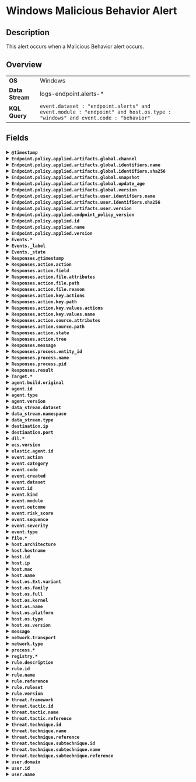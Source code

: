 # Windows Malicious Behavior Alert

## Description

This alert occurs when a Malicious Behavior alert occurs.


## Overview

<table>
<tr>
<td><strong>OS</strong></td>
<td>Windows</td>
</tr>
<tr>
<td><strong>Data Stream</strong></td>
<td>logs-endpoint.alerts-*</td>
</tr>
<tr>
<td><strong>KQL Query</strong></td>
<td><code>event.dataset : "endpoint.alerts" and event.module : "endpoint" and host.os.type : "windows" and event.code : "behavior"</code></td>
</tr>
</table>

## Fields

<details>
<summary><strong><code>@timestamp</code></strong></summary>

<ul>

### ECS Description

Date/time when the event originated.  This is the date/time extracted from the event, typically representing when the event was generated by the source.  If the event source has no original timestamp, this value is typically populated by the first time the event was received by the pipeline.  Required field for all events.

### ECS Example

<code>2016-05-23T08:05:34.853Z</code>

</ul>
</details>

<details>
<summary><strong><code>Endpoint.policy.applied.artifacts.global.channel</code></strong></summary>

<ul>

### ECS Description

global artifacts rollout channel

### Endpoint Description

The channel of the windows artifact.

</ul>
</details>

<details>
<summary><strong><code>Endpoint.policy.applied.artifacts.global.identifiers.name</code></strong></summary>

<ul>

### ECS Description

the name of global artifact applied.

</ul>
</details>

<details>
<summary><strong><code>Endpoint.policy.applied.artifacts.global.identifiers.sha256</code></strong></summary>

<ul>

### ECS Description

the sha256 of global artifacts applied.

</ul>
</details>

<details>
<summary><strong><code>Endpoint.policy.applied.artifacts.global.snapshot</code></strong></summary>

<ul>

### ECS Description

the snapshot date of applied global artifacts or 'latest'

</ul>
</details>

<details>
<summary><strong><code>Endpoint.policy.applied.artifacts.global.update_age</code></strong></summary>

<ul>

### ECS Description

number of days since global artifacts were made up-to-date

</ul>
</details>

<details>
<summary><strong><code>Endpoint.policy.applied.artifacts.global.version</code></strong></summary>

<ul>

### ECS Description

the version of global artifacts applied.

</ul>
</details>

<details>
<summary><strong><code>Endpoint.policy.applied.artifacts.user.identifiers.name</code></strong></summary>

<ul>

### ECS Description

the name of user artifact applied.

</ul>
</details>

<details>
<summary><strong><code>Endpoint.policy.applied.artifacts.user.identifiers.sha256</code></strong></summary>

<ul>

### ECS Description

the sha256 of user artifacts applied.

</ul>
</details>

<details>
<summary><strong><code>Endpoint.policy.applied.artifacts.user.version</code></strong></summary>

<ul>

### ECS Description

the version of user artifacts applied.

</ul>
</details>

<details>
<summary><strong><code>Endpoint.policy.applied.endpoint_policy_version</code></strong></summary>

<ul>

### ECS Description

the version of this applied policy

</ul>
</details>

<details>
<summary><strong><code>Endpoint.policy.applied.id</code></strong></summary>

<ul>

### ECS Description

the id of the applied policy

</ul>
</details>

<details>
<summary><strong><code>Endpoint.policy.applied.name</code></strong></summary>

<ul>

### ECS Description

the name of this applied policy

</ul>
</details>

<details>
<summary><strong><code>Endpoint.policy.applied.version</code></strong></summary>

<ul>

### ECS Description

the version of this applied policy

</ul>
</details>

<details>
<summary><strong><code>Events.*</code></strong></summary>

<ul>

</ul>
</details>

<details>
<summary><strong><code>Events._label</code></strong></summary>

<ul>

</ul>
</details>

<details>
<summary><strong><code>Events._state</code></strong></summary>

<ul>

</ul>
</details>

<details>
<summary><strong><code>Responses.@timestamp</code></strong></summary>

<ul>

### ECS Description

Timestamp in which action was taken

</ul>
</details>

<details>
<summary><strong><code>Responses.action.action</code></strong></summary>

<ul>

### ECS Description

Response action name

</ul>
</details>

<details>
<summary><strong><code>Responses.action.field</code></strong></summary>

<ul>

### ECS Description

Field in the triggering event to use as input for action

</ul>
</details>

<details>
<summary><strong><code>Responses.action.file.attributes</code></strong></summary>

<ul>

### ECS Description

Destination file attributes

</ul>
</details>

<details>
<summary><strong><code>Responses.action.file.path</code></strong></summary>

<ul>

### ECS Description

Destination file path

</ul>
</details>

<details>
<summary><strong><code>Responses.action.file.reason</code></strong></summary>

<ul>

### ECS Description

Combined USN file modification reason

</ul>
</details>

<details>
<summary><strong><code>Responses.action.key.actions</code></strong></summary>

<ul>

### ECS Description

Actions taken by Registry Rollback for key

</ul>
</details>

<details>
<summary><strong><code>Responses.action.key.path</code></strong></summary>

<ul>

### ECS Description

NT path of registry key recovered by Rollback

</ul>
</details>

<details>
<summary><strong><code>Responses.action.key.values.actions</code></strong></summary>

<ul>

### ECS Description

Actions taken by Registry Rollback for value

</ul>
</details>

<details>
<summary><strong><code>Responses.action.key.values.name</code></strong></summary>

<ul>

### ECS Description

Value name recovered by Rollback

</ul>
</details>

<details>
<summary><strong><code>Responses.action.source.attributes</code></strong></summary>

<ul>

### ECS Description

Source file attributes

</ul>
</details>

<details>
<summary><strong><code>Responses.action.source.path</code></strong></summary>

<ul>

### ECS Description

Source file path

</ul>
</details>

<details>
<summary><strong><code>Responses.action.state</code></strong></summary>

<ul>

### ECS Description

Index of event in events array to use for field lookup

</ul>
</details>

<details>
<summary><strong><code>Responses.action.tree</code></strong></summary>

<ul>

### ECS Description

Indicates whether or not an action was taken against an entire process tree

</ul>
</details>

<details>
<summary><strong><code>Responses.message</code></strong></summary>

<ul>

### ECS Description

Result message

</ul>
</details>

<details>
<summary><strong><code>Responses.process.entity_id</code></strong></summary>

<ul>

### ECS Description

Entity id of actionable process

</ul>
</details>

<details>
<summary><strong><code>Responses.process.name</code></strong></summary>

<ul>

### ECS Description

Name of actionable process

</ul>
</details>

<details>
<summary><strong><code>Responses.process.pid</code></strong></summary>

<ul>

### ECS Description

pid of actionable process

</ul>
</details>

<details>
<summary><strong><code>Responses.result</code></strong></summary>

<ul>

### ECS Description

Response action result code

</ul>
</details>

<details>
<summary><strong><code>Target.*</code></strong></summary>

<ul>

</ul>
</details>

<details>
<summary><strong><code>agent.build.original</code></strong></summary>

<ul>

### ECS Description

Extended build information for the agent.  This field is intended to contain any build information that a data source may provide, no specific formatting is required.

### ECS Example

<code>metricbeat version 7.6.0 (amd64), libbeat 7.6.0 [6a23e8f8f30f5001ba344e4e54d8d9cb82cb107c built 2020-02-05 23:10:10 +0000 UTC]</code>

</ul>
</details>

<details>
<summary><strong><code>agent.id</code></strong></summary>

<ul>

### ECS Description

Unique identifier of this agent (if one exists).  Example: For Beats this would be beat.id.

### ECS Example

<code>8a4f500d</code>

</ul>
</details>

<details>
<summary><strong><code>agent.type</code></strong></summary>

<ul>

### ECS Description

Type of the agent.  The agent type always stays the same and should be given by the agent used. In case of Filebeat the agent would always be Filebeat also if two Filebeat instances are run on the same machine.

### ECS Example

<code>filebeat</code>

### Endpoint Example

<code>endpoint</code>

</ul>
</details>

<details>
<summary><strong><code>agent.version</code></strong></summary>

<ul>

### ECS Description

Version of the agent.

### ECS Example

<code>6.0.0-rc2</code>

</ul>
</details>

<details>
<summary><strong><code>data_stream.dataset</code></strong></summary>

<ul>

### ECS Description

Data stream dataset name.

### ECS Example

<code>nginx.access</code>

</ul>
</details>

<details>
<summary><strong><code>data_stream.namespace</code></strong></summary>

<ul>

### ECS Description

Data stream namespace.

### ECS Example

<code>production</code>

</ul>
</details>

<details>
<summary><strong><code>data_stream.type</code></strong></summary>

<ul>

### ECS Description

Data stream type.

### ECS Example

<code>logs</code>

</ul>
</details>

<details>
<summary><strong><code>destination.ip</code></strong></summary>

<ul>

### ECS Description

IP address of the destination (IPv4 or IPv6).

</ul>
</details>

<details>
<summary><strong><code>destination.port</code></strong></summary>

<ul>

### ECS Description

Port of the destination.

</ul>
</details>

<details>
<summary><strong><code>dll.*</code></strong></summary>

<ul>

</ul>
</details>

<details>
<summary><strong><code>ecs.version</code></strong></summary>

<ul>

### ECS Description

ECS version this event conforms to. `ecs.version` is a required field and must exist in all events.  When querying across multiple indices -- which may conform to slightly different ECS versions -- this field lets integrations adjust to the schema version of the events.

### ECS Example

<code>1.0.0</code>

</ul>
</details>

<details>
<summary><strong><code>elastic.agent.id</code></strong></summary>

<ul>

### ECS Description

Unique identifier of this elastic agent (if one exists).

### ECS Example

<code>c2a9093e-e289-4c0a-aa44-8c32a414fa7a</code>

</ul>
</details>

<details>
<summary><strong><code>event.action</code></strong></summary>

<ul>

### ECS Description

The action captured by the event.  This describes the information in the event. It is more specific than `event.category`. Examples are `group-add`, `process-started`, `file-created`. The value is normally defined by the implementer.

### ECS Example

<code>user-password-change</code>

</ul>
</details>

<details>
<summary><strong><code>event.category</code></strong></summary>

<ul>

### ECS Description

This is one of four ECS Categorization Fields, and indicates the second level in the ECS category hierarchy.  `event.category` represents the "big buckets" of ECS categories. For example, filtering on `event.category:process` yields all events relating to process activity. This field is closely related to `event.type`, which is used as a subcategory.  This field is an array. This will allow proper categorization of some events that fall in multiple categories.

### ECS Example

<code>authentication</code>

</ul>
</details>

<details>
<summary><strong><code>event.code</code></strong></summary>

<ul>

### ECS Description

Identification code for this event, if one exists.  Some event sources use event codes to identify messages unambiguously, regardless of message language or wording adjustments over time. An example of this is the Windows Event ID.

### ECS Example

<code>4648</code>

</ul>
</details>

<details>
<summary><strong><code>event.created</code></strong></summary>

<ul>

### ECS Description

`event.created` contains the date/time when the event was first read by an agent, or by your pipeline.  This field is distinct from `@timestamp` in that `@timestamp` typically contain the time extracted from the original event.  In most situations, these two timestamps will be slightly different. The difference can be used to calculate the delay between your source generating an event, and the time when your agent first processed it. This can be used to monitor your agent's or pipeline's ability to keep up with your event source.  In case the two timestamps are identical, `@timestamp` should be used.

### ECS Example

<code>2016-05-23T08:05:34.857Z</code>

</ul>
</details>

<details>
<summary><strong><code>event.dataset</code></strong></summary>

<ul>

### ECS Description

Name of the dataset.  If an event source publishes more than one type of log or events (e.g. access log, error log), the dataset is used to specify which one the event comes from.  It's recommended but not required to start the dataset name with the module name, followed by a dot, then the dataset name.

### ECS Example

<code>apache.access</code>

</ul>
</details>

<details>
<summary><strong><code>event.id</code></strong></summary>

<ul>

### ECS Description

Unique ID to describe the event.

### ECS Example

<code>8a4f500d</code>

</ul>
</details>

<details>
<summary><strong><code>event.kind</code></strong></summary>

<ul>

### ECS Description

This is one of four ECS Categorization Fields, and indicates the highest level in the ECS category hierarchy.  `event.kind` gives high-level information about what type of information the event contains, without being specific to the contents of the event. For example, values of this field distinguish alert events from metric events.  The value of this field can be used to inform how these kinds of events should be handled. They may warrant different retention, different access control, it may also help understand whether the data is coming in at a regular interval or not.

### ECS Example

<code>alert</code>

</ul>
</details>

<details>
<summary><strong><code>event.module</code></strong></summary>

<ul>

### ECS Description

Name of the module this data is coming from.  If your monitoring agent supports the concept of modules or plugins to process events of a given source (e.g. Apache logs), `event.module` should contain the name of this module.

### ECS Example

<code>apache</code>

</ul>
</details>

<details>
<summary><strong><code>event.outcome</code></strong></summary>

<ul>

### ECS Description

This is one of four ECS Categorization Fields, and indicates the lowest level in the ECS category hierarchy.  `event.outcome` simply denotes whether the event represents a success or a failure from the perspective of the entity that produced the event.  Note that when a single transaction is described in multiple events, each event may populate different values of `event.outcome`, according to their perspective.  Also note that in the case of a compound event (a single event that contains multiple logical events), this field should be populated with the value that best captures the overall success or failure from the perspective of the event producer.  Further note that not all events will have an associated outcome. For example, this field is generally not populated for metric events, events with `event.type:info`, or any events for which an outcome does not make logical sense.

### ECS Example

<code>success</code>

</ul>
</details>

<details>
<summary><strong><code>event.risk_score</code></strong></summary>

<ul>

### ECS Description

Risk score or priority of the event (e.g. security solutions). Use your system's original value here.

</ul>
</details>

<details>
<summary><strong><code>event.sequence</code></strong></summary>

<ul>

### ECS Description

Sequence number of the event.  The sequence number is a value published by some event sources, to make the exact ordering of events unambiguous, regardless of the timestamp precision.

</ul>
</details>

<details>
<summary><strong><code>event.severity</code></strong></summary>

<ul>

### ECS Description

The numeric severity of the event according to your event source.  What the different severity values mean can be different between sources and use cases. It's up to the implementer to make sure severities are consistent across events from the same source.  The Syslog severity belongs in `log.syslog.severity.code`. `event.severity` is meant to represent the severity according to the event source (e.g. firewall, IDS). If the event source does not publish its own severity, you may optionally copy the `log.syslog.severity.code` to `event.severity`.

### ECS Example

<code>7</code>

</ul>
</details>

<details>
<summary><strong><code>event.type</code></strong></summary>

<ul>

### ECS Description

This is one of four ECS Categorization Fields, and indicates the third level in the ECS category hierarchy.  `event.type` represents a categorization "sub-bucket" that, when used along with the `event.category` field values, enables filtering events down to a level appropriate for single visualization.  This field is an array. This will allow proper categorization of some events that fall in multiple event types.

</ul>
</details>

<details>
<summary><strong><code>file.*</code></strong></summary>

<ul>

</ul>
</details>

<details>
<summary><strong><code>host.architecture</code></strong></summary>

<ul>

### ECS Description

Operating system architecture.

### ECS Example

<code>x86_64</code>

</ul>
</details>

<details>
<summary><strong><code>host.hostname</code></strong></summary>

<ul>

### ECS Description

Hostname of the host.  It normally contains what the `hostname` command returns on the host machine.

</ul>
</details>

<details>
<summary><strong><code>host.id</code></strong></summary>

<ul>

### ECS Description

Unique host id.  As hostname is not always unique, use values that are meaningful in your environment.  Example: The current usage of `beat.name`.

</ul>
</details>

<details>
<summary><strong><code>host.ip</code></strong></summary>

<ul>

### ECS Description

Host ip addresses.

</ul>
</details>

<details>
<summary><strong><code>host.mac</code></strong></summary>

<ul>

### ECS Description

Host MAC addresses.  The notation format from RFC 7042 is suggested: Each octet (that is, 8-bit byte) is represented by two [uppercase] hexadecimal digits giving the value of the octet as an unsigned integer. Successive octets are separated by a hyphen.

### ECS Example

<code>["00-00-5E-00-53-23", "00-00-5E-00-53-24"]</code>

</ul>
</details>

<details>
<summary><strong><code>host.name</code></strong></summary>

<ul>

### ECS Description

Name of the host.  It can contain what hostname returns on Unix systems, the fully qualified domain name (FQDN), or a name specified by the user. The recommended value is the lowercase FQDN of the host.

</ul>
</details>

<details>
<summary><strong><code>host.os.Ext.variant</code></strong></summary>

<ul>

### ECS Description

A string value or phrase that further aid to classify or qualify the operating system (OS).  For example the distribution for a Linux OS will be entered in this field.

### ECS Example

<code>Ubuntu</code>

</ul>
</details>

<details>
<summary><strong><code>host.os.family</code></strong></summary>

<ul>

### ECS Description

OS family (such as redhat, debian, freebsd, windows).

### ECS Example

<code>debian</code>

</ul>
</details>

<details>
<summary><strong><code>host.os.full</code></strong></summary>

<ul>

### ECS Description

Operating system name, including the version or code name.

### ECS Example

<code>Mac OS Mojave</code>

</ul>
</details>

<details>
<summary><strong><code>host.os.kernel</code></strong></summary>

<ul>

### ECS Description

Operating system kernel version as a raw string.

### ECS Example

<code>4.4.0-112-generic</code>

</ul>
</details>

<details>
<summary><strong><code>host.os.name</code></strong></summary>

<ul>

### ECS Description

Operating system name, without the version.

### ECS Example

<code>Mac OS X</code>

</ul>
</details>

<details>
<summary><strong><code>host.os.platform</code></strong></summary>

<ul>

### ECS Description

Operating system platform (such centos, ubuntu, windows).

### ECS Example

<code>darwin</code>

</ul>
</details>

<details>
<summary><strong><code>host.os.type</code></strong></summary>

<ul>

### ECS Description

Use the `os.type` field to categorize the operating system into one of the broad commercial families.  If the OS you're dealing with is not listed as an expected value, the field should not be populated. Please let us know by opening an issue with ECS, to propose its addition.

### ECS Example

<code>macos</code>

</ul>
</details>

<details>
<summary><strong><code>host.os.version</code></strong></summary>

<ul>

### ECS Description

Operating system version as a raw string.

### ECS Example

<code>10.14.1</code>

</ul>
</details>

<details>
<summary><strong><code>message</code></strong></summary>

<ul>

### ECS Description

For log events the message field contains the log message, optimized for viewing in a log viewer.  For structured logs without an original message field, other fields can be concatenated to form a human-readable summary of the event.  If multiple messages exist, they can be combined into one message.

### ECS Example

<code>Hello World</code>

</ul>
</details>

<details>
<summary><strong><code>network.transport</code></strong></summary>

<ul>

### ECS Description

Same as network.iana_number, but instead using the Keyword name of the transport layer (udp, tcp, ipv6-icmp, etc.)  The field value must be normalized to lowercase for querying.

### ECS Example

<code>tcp</code>

</ul>
</details>

<details>
<summary><strong><code>network.type</code></strong></summary>

<ul>

### ECS Description

In the OSI Model this would be the Network Layer. ipv4, ipv6, ipsec, pim, etc  The field value must be normalized to lowercase for querying.

### ECS Example

<code>ipv4</code>

</ul>
</details>

<details>
<summary><strong><code>process.*</code></strong></summary>

<ul>

</ul>
</details>

<details>
<summary><strong><code>registry.*</code></strong></summary>

<ul>

</ul>
</details>

<details>
<summary><strong><code>rule.description</code></strong></summary>

<ul>

### ECS Description

The description of the rule generating the event.

### ECS Example

<code>Block requests to public DNS over HTTPS / TLS protocols</code>

</ul>
</details>

<details>
<summary><strong><code>rule.id</code></strong></summary>

<ul>

### ECS Description

A rule ID that is unique within the scope of an agent, observer, or other entity using the rule for detection of this event.

### ECS Example

<code>101</code>

</ul>
</details>

<details>
<summary><strong><code>rule.name</code></strong></summary>

<ul>

### ECS Description

The name of the rule or signature generating the event.

### ECS Example

<code>BLOCK_DNS_over_TLS</code>

</ul>
</details>

<details>
<summary><strong><code>rule.reference</code></strong></summary>

<ul>

### ECS Description

Reference URL to additional information about the rule used to generate this event.  The URL can point to the vendor's documentation about the rule. If that's not available, it can also be a link to a more general page describing this type of alert.

### ECS Example

<code>https://en.wikipedia.org/wiki/DNS_over_TLS</code>

</ul>
</details>

<details>
<summary><strong><code>rule.ruleset</code></strong></summary>

<ul>

### ECS Description

Name of the ruleset, policy, group, or parent category in which the rule used to generate this event is a member.

### ECS Example

<code>Standard_Protocol_Filters</code>

</ul>
</details>

<details>
<summary><strong><code>rule.version</code></strong></summary>

<ul>

### ECS Description

The version / revision of the rule being used for analysis.

### ECS Example

<code>1.1</code>

</ul>
</details>

<details>
<summary><strong><code>threat.framework</code></strong></summary>

<ul>

### ECS Description

Name of the threat framework used to further categorize and classify the tactic and technique of the reported threat. Framework classification can be provided by detecting systems, evaluated at ingest time, or retrospectively tagged to events.

### ECS Example

<code>MITRE ATT&CK</code>

</ul>
</details>

<details>
<summary><strong><code>threat.tactic.id</code></strong></summary>

<ul>

### ECS Description

The id of tactic used by this threat. You can use a MITRE ATT&CK® tactic, for example. (ex. https://attack.mitre.org/tactics/TA0002/ )

### ECS Example

<code>TA0002</code>

</ul>
</details>

<details>
<summary><strong><code>threat.tactic.name</code></strong></summary>

<ul>

### ECS Description

Name of the type of tactic used by this threat. You can use a MITRE ATT&CK® tactic, for example. (ex. https://attack.mitre.org/tactics/TA0002/)

### ECS Example

<code>Execution</code>

</ul>
</details>

<details>
<summary><strong><code>threat.tactic.reference</code></strong></summary>

<ul>

### ECS Description

The reference url of tactic used by this threat. You can use a MITRE ATT&CK® tactic, for example. (ex. https://attack.mitre.org/tactics/TA0002/ )

### ECS Example

<code>https://attack.mitre.org/tactics/TA0002/</code>

</ul>
</details>

<details>
<summary><strong><code>threat.technique.id</code></strong></summary>

<ul>

### ECS Description

The id of technique used by this threat. You can use a MITRE ATT&CK® technique, for example. (ex. https://attack.mitre.org/techniques/T1059/)

### ECS Example

<code>T1059</code>

</ul>
</details>

<details>
<summary><strong><code>threat.technique.name</code></strong></summary>

<ul>

### ECS Description

The name of technique used by this threat. You can use a MITRE ATT&CK® technique, for example. (ex. https://attack.mitre.org/techniques/T1059/)

### ECS Example

<code>Command and Scripting Interpreter</code>

</ul>
</details>

<details>
<summary><strong><code>threat.technique.reference</code></strong></summary>

<ul>

### ECS Description

The reference url of technique used by this threat. You can use a MITRE ATT&CK® technique, for example. (ex. https://attack.mitre.org/techniques/T1059/)

### ECS Example

<code>https://attack.mitre.org/techniques/T1059/</code>

</ul>
</details>

<details>
<summary><strong><code>threat.technique.subtechnique.id</code></strong></summary>

<ul>

### ECS Description

The full id of subtechnique used by this threat. You can use a MITRE ATT&CK® subtechnique, for example. (ex. https://attack.mitre.org/techniques/T1059/001/)

### ECS Example

<code>T1059.001</code>

</ul>
</details>

<details>
<summary><strong><code>threat.technique.subtechnique.name</code></strong></summary>

<ul>

### ECS Description

The name of subtechnique used by this threat. You can use a MITRE ATT&CK® subtechnique, for example. (ex. https://attack.mitre.org/techniques/T1059/001/)

### ECS Example

<code>PowerShell</code>

</ul>
</details>

<details>
<summary><strong><code>threat.technique.subtechnique.reference</code></strong></summary>

<ul>

### ECS Description

The reference url of subtechnique used by this threat. You can use a MITRE ATT&CK® subtechnique, for example. (ex. https://attack.mitre.org/techniques/T1059/001/)

### ECS Example

<code>https://attack.mitre.org/techniques/T1059/001/</code>

</ul>
</details>

<details>
<summary><strong><code>user.domain</code></strong></summary>

<ul>

### ECS Description

Name of the directory the user is a member of.  For example, an LDAP or Active Directory domain name.

</ul>
</details>

<details>
<summary><strong><code>user.id</code></strong></summary>

<ul>

### ECS Description

Unique identifier of the user.

### ECS Example

<code>S-1-5-21-202424912787-2692429404-2351956786-1000</code>

</ul>
</details>

<details>
<summary><strong><code>user.name</code></strong></summary>

<ul>

### ECS Description

Short name or login of the user.

### ECS Example

<code>a.einstein</code>

</ul>
</details>


